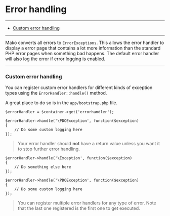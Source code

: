 # Error handling

--------------------------------------------------------

* [Custom error handling](#custom_error_handling)

--------------------------------------------------------

Mako converts all errors to ```ErrorExceptions```. This allows the error handler to display a error page that contains a lot more information than the standard PHP error pages when something bad happens. The default error handler will also log the error if error logging is enabled.

--------------------------------------------------------

<a id="custom_error_handling"></a>

### Custom error handling

You can register custom error handlers for different kinds of exception types using the ```ErrorHandler::handle()``` method. 

A great place to do so is in the ```app/bootstrap.php``` file.

	$errorHandler = $container->get('errorhandler');

	$errorHandler->handle('\PDOException', function($exception)
	{
		// Do some custom logging here
	});

> Your error handler should **not** have a return value unless you want it to stop further error handling.

	$errorHandler->handle('\Exception', function($exception)
	{
		// Do something else here
	});

	$errorHandler->handle('\PDOException', function($exception)
	{
		// Do some custom logging here
	});

> You can register multiple error handlers for any type of error. Note that the last one registered is the first one to get executed.